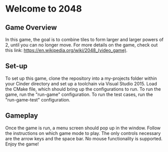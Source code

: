 
# Welcome to 2048 #

## Game Overview ##

In this game, the goal is to combine tiles to form larger and larger powers of 2, until you can no longer move. For more details on the game, check out this link: https://en.wikipedia.org/wiki/2048_(video_game). 

## Set-up ##

To set up this game, clone the repository into a my-projects folder within your Cinder directory and set up a toolchain via Visual Studio 2015. Load the CMake file, which should bring up the configurations to run. To run the game, run the "run-game" configuration. To run the test cases, run the "run-game-test" configuration. 

## Gameplay ##

Once the game is run, a menu screen should pop up in the window. Follow the instructions on which game mode to play. The only controls necessary are the arrow keys and the space bar. No mouse functionality is supported. Enjoy the game!

